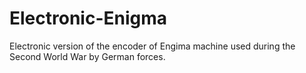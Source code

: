 # Electronic-Enigma
Electronic version of the encoder of Engima machine used during the Second World War by German forces.

